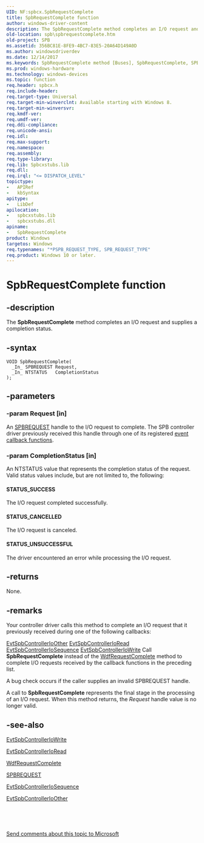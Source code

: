 ```yaml
---
UID: NF:spbcx.SpbRequestComplete
title: SpbRequestComplete function
author: windows-driver-content
description: The SpbRequestComplete method completes an I/O request and supplies a completion status.
old-location: spb\spbrequestcomplete.htm
old-project: SPB
ms.assetid: 356BC81E-8FE9-4BC7-83E5-20A64D149A0D
ms.author: windowsdriverdev
ms.date: 12/14/2017
ms.keywords: SpbRequestComplete method [Buses], SpbRequestComplete, SPB.spbrequestcomplete, spbcx/SpbRequestComplete
ms.prod: windows-hardware
ms.technology: windows-devices
ms.topic: function
req.header: spbcx.h
req.include-header: 
req.target-type: Universal
req.target-min-winverclnt: Available starting with Windows 8.
req.target-min-winversvr: 
req.kmdf-ver: 
req.umdf-ver: 
req.ddi-compliance: 
req.unicode-ansi: 
req.idl: 
req.max-support: 
req.namespace: 
req.assembly: 
req.type-library: 
req.lib: Spbcxstubs.lib
req.dll: 
req.irql: "<= DISPATCH_LEVEL"
topictype:
-	APIRef
-	kbSyntax
apitype:
-	LibDef
apilocation:
-	spbcxstubs.lib
-	spbcxstubs.dll
apiname:
-	SpbRequestComplete
product: Windows
targetos: Windows
req.typenames: "*PSPB_REQUEST_TYPE, SPB_REQUEST_TYPE"
req.product: Windows 10 or later.
---
```


# SpbRequestComplete function


## -description


The <b>SpbRequestComplete</b> method completes an I/O request and supplies a completion status.


## -syntax


````
VOID SpbRequestComplete(
  _In_ SPBREQUEST Request,
  _In_ NTSTATUS   CompletionStatus
);
````


## -parameters




### -param Request [in]

An <a href="https://docs.microsoft.com/en-us/windows-hardware/drivers/spb/spbcx-object-handles">SPBREQUEST</a> handle to the I/O request to complete. The SPB controller driver previously received this handle through one of its registered <a href="https://msdn.microsoft.com/1DA1FF41-FB01-45CC-B0C1-EAF2C81D0CDA">event callback functions</a>.


### -param CompletionStatus [in]

An NTSTATUS value that represents the completion status of the request. Valid status values include, but are not limited to, the following:





#### STATUS_SUCCESS

The I/O request completed successfully.



#### STATUS_CANCELLED

The I/O request is canceled.



#### STATUS_UNSUCCESSFUL

The driver encountered an error while processing the I/O request.


## -returns



None.




## -remarks



Your controller driver calls this method to complete an I/O request that it previously received during one of the following callbacks:

<a href="https://msdn.microsoft.com/5A4BC061-4703-4C46-BD5D-A891F3DA8842">EvtSpbControllerIoOther</a>
<a href="https://msdn.microsoft.com/2BC0E6E7-7EE1-487A-9276-AE8EBB3FFD43">EvtSpbControllerIoRead</a>
<a href="https://msdn.microsoft.com/C56F1528-5FDA-4BC9-AB32-7882FB0F7713">EvtSpbControllerIoSequence</a>
<a href="https://msdn.microsoft.com/D97C3A17-309E-4364-8DFB-9073901D332E">EvtSpbControllerIoWrite</a>
Call <b>SpbRequestComplete</b> instead of the <a href="..\wdfrequest\nf-wdfrequest-wdfrequestcomplete.md">WdfRequestComplete</a> method to complete I/O requests received by the callback functions in the preceding list.

A bug check occurs if the caller supplies an invalid SPBREQUEST handle.

A call to <b>SpbRequestComplete</b> represents the final stage in the processing of an I/O request. When this method returns, the <i>Request</i> handle value is no longer valid.




## -see-also

<a href="https://msdn.microsoft.com/D97C3A17-309E-4364-8DFB-9073901D332E">EvtSpbControllerIoWrite</a>



<a href="https://msdn.microsoft.com/2BC0E6E7-7EE1-487A-9276-AE8EBB3FFD43">EvtSpbControllerIoRead</a>



<a href="..\wdfrequest\nf-wdfrequest-wdfrequestcomplete.md">WdfRequestComplete</a>



<a href="https://docs.microsoft.com/en-us/windows-hardware/drivers/spb/spbcx-object-handles">SPBREQUEST</a>



<a href="https://msdn.microsoft.com/C56F1528-5FDA-4BC9-AB32-7882FB0F7713">EvtSpbControllerIoSequence</a>



<a href="https://msdn.microsoft.com/5A4BC061-4703-4C46-BD5D-A891F3DA8842">EvtSpbControllerIoOther</a>



 

 

<a href="mailto:wsddocfb@microsoft.com?subject=Documentation%20feedback [SPB\buses]:%20SpbRequestComplete method%20 RELEASE:%20(12/14/2017)&amp;body=%0A%0APRIVACY STATEMENT%0A%0AWe use your feedback to improve the documentation. We don't use your email address for any other purpose, and we'll remove your email address from our system after the issue that you're reporting is fixed. While we're working to fix this issue, we might send you an email message to ask for more info. Later, we might also send you an email message to let you know that we've addressed your feedback.%0A%0AFor more info about Microsoft's privacy policy, see http://privacy.microsoft.com/en-us/default.aspx." title="Send comments about this topic to Microsoft">Send comments about this topic to Microsoft</a>

